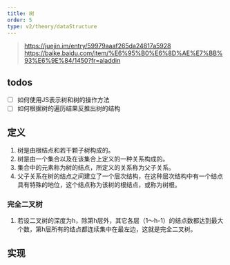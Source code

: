 ```yaml
---
title: 树
order: 5
type: v2/theory/dataStructure
---
```


> https://juejin.im/entry/59979aaaf265da24817a5928
> https://baike.baidu.com/item/%E6%95%B0%E6%8D%AE%E7%BB%93%E6%9E%84/1450?fr=aladdin

## todos

- [ ] 如何使用JS表示树和树的操作方法
- [ ] 如何根据树的遍历结果反推出树的结构

## 定义

1. 树是由根结点和若干颗子树构成的。
2. 树是由一个集合以及在该集合上定义的一种关系构成的。
3. 集合中的元素称为树的结点，所定义的关系称为父子关系。
4. 父子关系在树的结点之间建立了一个层次结构，在这种层次结构中有一个结点具有特殊的地位，这个结点称为该树的根结点，或称为树根。

### 完全二叉树

1. 若设二叉树的深度为h，除第h层外，其它各层（1～h-1）的结点数都达到最大个数，第h层所有的结点都连续集中在最左边，这就是完全二叉树。

## 实现

```js
```